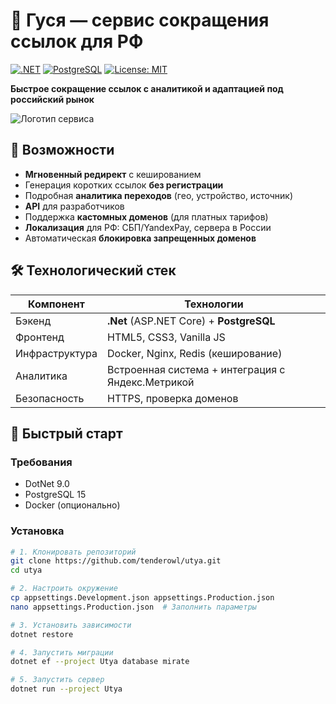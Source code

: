 # 🪿 Гуся — сервис сокращения ссылок для РФ

[![.NET](https://img.shields.io/badge/.NET-512BD4?logo=dotnet&logoColor=fff)](https://dot.net/)
[![PostgreSQL](https://img.shields.io/badge/Postgres-%23316192.svg?logo=postgresql&logoColor=white)](https://www.postgresql.org/)
[![License: MIT](https://img.shields.io/badge/License-MIT-yellow.svg)](https://opensource.org/licenses/MIT)

**Быстрое сокращение ссылок с аналитикой и адаптацией под российский рынок**

![Логотип сервиса](https://via.placeholder.com/800x200.png?text=Utya+-+Сокращай+ссылку+за+1+клик)

## 🌟 Возможности

- **Мгновенный редирект** с кешированием
- Генерация коротких ссылок **без регистрации**
- Подробная **аналитика переходов** (гео, устройство, источник)
- **API** для разработчиков
- Поддержка **кастомных доменов** (для платных тарифов)
- **Локализация** для РФ: СБП/YandexPay, сервера в России
- Автоматическая **блокировка запрещенных доменов**

## 🛠 Технологический стек

| Компонент       | Технологии                                                                 |
|-----------------|----------------------------------------------------------------------------|
| Бэкенд         | **.Net** (ASP.NET Core) + **PostgreSQL**                 |
| Фронтенд       | HTML5, CSS3, Vanilla JS                                                   |
| Инфраструктура | Docker, Nginx, Redis (кеширование)                                        |
| Аналитика      | Встроенная система + интеграция с Яндекс.Метрикой                        |
| Безопасность   | HTTPS, проверка доменов                             |

## 🚀 Быстрый старт

### Требования
- DotNet 9.0
- PostgreSQL 15
- Docker (опционально)

### Установка
```bash
# 1. Клонировать репозиторий
git clone https://github.com/tenderowl/utya.git
cd utya

# 2. Настроить окружение
cp appsettings.Development.json appsettings.Production.json
nano appsettings.Production.json  # Заполнить параметры

# 3. Установить зависимости
dotnet restore

# 4. Запустить миграции
dotnet ef --project Utya database mirate

# 5. Запустить сервер
dotnet run --project Utya